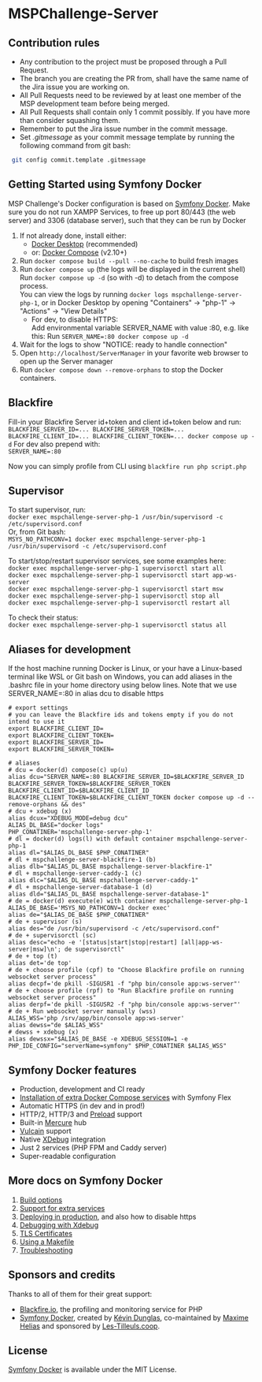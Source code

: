 # MSPChallenge-Server

## Contribution rules
- Any contribution to the project must be proposed through a Pull Request.
- The branch you are creating the PR from, shall have the same name of the Jira issue you are working on.
- All Pull Requests need to be reviewed by at least one member of the MSP development team before being merged.
- All Pull Requests shall contain only 1 commit possibly. If you have more than consider squashing them.
- Remember to put the Jira issue number in the commit message.
- Set _.gitmessage_ as your commit message template by running the following command from git bash:
```sh
 git config commit.template .gitmessage
```

## Getting Started using Symfony Docker

MSP Challenge's Docker configuration is based on [Symfony Docker](https://github.com/dunglas/symfony-docker).
Make sure you do not run XAMPP Services, to free up port 80/443 (the web server) and 3306 (database server), such that they can be run by Docker

1. If not already done, install either:
   - [Docker Desktop](https://www.docker.com/products/docker-desktop/) (recommended)
   - or: [Docker Compose](https://docs.docker.com/compose/install/) (v2.10+)
2. Run `docker compose build --pull --no-cache` to build fresh images
3. Run `docker compose up` (the logs will be displayed in the current shell) <br />
   Run `docker compose up -d` (so with -d) to detach from the compose process. <br />
   You can view the logs by running `docker logs mspchallenge-server-php-1`, or in Docker Desktop by opening "Containers" -> "php-1" -> "Actions" -> "View Details" <br />
   - For dev, to disable HTTPS:<br/>
     Add environmental variable SERVER_NAME with value :80, e.g. like this: Run `SERVER_NAME=:80 docker compose up -d`
4. Wait for the logs to show "NOTICE: ready to handle connection"
5. Open `http://localhost/ServerManager` in your favorite web browser to open up the Server manager
6. Run `docker compose down --remove-orphans` to stop the Docker containers.

## Blackfire

Fill-in your Blackfire Server id+token and client id+token below and run:<br/>
`BLACKFIRE_SERVER_ID=... BLACKFIRE_SERVER_TOKEN=... BLACKFIRE_CLIENT_ID=... BLACKFIRE_CLIENT_TOKEN=... docker compose up -d`
For dev also prepend with:<br/>
`SERVER_NAME=:80`

Now you can simply profile from CLI using `blackfire run php script.php`

## Supervisor

To start supervisor, run:<br/>
`docker exec mspchallenge-server-php-1 /usr/bin/supervisord -c /etc/supervisord.conf`<br/>
Or, from Git bash:<br/>
`MSYS_NO_PATHCONV=1 docker exec mspchallenge-server-php-1 /usr/bin/supervisord -c /etc/supervisord.conf`<br/>

To start/stop/restart supervisor services, see some examples here:<br/>
`docker exec mspchallenge-server-php-1 supervisorctl start all`<br/>
`docker exec mspchallenge-server-php-1 supervisorctl start app-ws-server`<br/>
`docker exec mspchallenge-server-php-1 supervisorctl start msw`<br/>
`docker exec mspchallenge-server-php-1 supervisorctl stop all`<br/>
`docker exec mspchallenge-server-php-1 supervisorctl restart all`<br/>

To check their status:<br/>
`docker exec mspchallenge-server-php-1 supervisorctl status all`<br/>

## Aliases for development

If the host machine running Docker is Linux, or your have a Linux-based terminal like WSL or Git bash on Windows, you can add aliases in the .bashrc file in your home directory using below lines.
Note that we use SERVER_NAME=:80 in alias dcu to disable https

```
# export settings
# you can leave the Blackfire ids and tokens empty if you do not intend to use it
export BLACKFIRE_CLIENT_ID=
export BLACKFIRE_CLIENT_TOKEN=
export BLACKFIRE_SERVER_ID=
export BLACKFIRE_SERVER_TOKEN=

# aliases
# dcu = docker(d) compose(c) up(u)
alias dcu="SERVER_NAME=:80 BLACKFIRE_SERVER_ID=$BLACKFIRE_SERVER_ID BLACKFIRE_SERVER_TOKEN=$BLACKFIRE_SERVER_TOKEN BLACKFIRE_CLIENT_ID=$BLACKFIRE_CLIENT_ID BLACKFIRE_CLIENT_TOKEN=$BLACKFIRE_CLIENT_TOKEN docker compose up -d --remove-orphans && des"
# dcu + xdebug (x)
alias dcux="XDEBUG_MODE=debug dcu"
ALIAS_DL_BASE="docker logs"
PHP_CONATINER='mspchallenge-server-php-1'
# dl = docker(d) logs(l) with default container mspchallenge-server-php-1
alias dl="$ALIAS_DL_BASE $PHP_CONATINER"
# dl + mspchallenge-server-blackfire-1 (b)
alias dlb="$ALIAS_DL_BASE mspchallenge-server-blackfire-1"
# dl + mspchallenge-server-caddy-1 (c)
alias dlc="$ALIAS_DL_BASE mspchallenge-server-caddy-1"
# dl + mspchallenge-server-database-1 (d)
alias dld="$ALIAS_DL_BASE mspchallenge-server-database-1"
# de = docker(d) execute(e) with container mspchallenge-server-php-1
ALIAS_DE_BASE='MSYS_NO_PATHCONV=1 docker exec'
alias de="$ALIAS_DE_BASE $PHP_CONATINER"
# de + supervisor (s)
alias des="de /usr/bin/supervisord -c /etc/supervisord.conf"
# de + supervisorctl (sc)
alias desc="echo -e '[status|start|stop|restart] [all|app-ws-server|msw]\n'; de supervisorctl"
# de + top (t)
alias det='de top'
# de + choose profile (cpf) to "Choose Blackfire profile on running websocket server process"
alias decpf='de pkill -SIGUSR1 -f "php bin/console app:ws-server"'
# de + choose profile (rpf) to "Run Blackfire profile on running websocket server process"
alias derpf='de pkill -SIGUSR2 -f "php bin/console app:ws-server"'
# de + Run websocket server manually (wss)
ALIAS_WSS='php /srv/app/bin/console app:ws-server'
alias dewss="de $ALIAS_WSS"
# dewss + xdebug (x)
alias dewssx="$ALIAS_DE_BASE -e XDEBUG_SESSION=1 -e PHP_IDE_CONFIG="serverName=symfony" $PHP_CONATINER $ALIAS_WSS"
```

## Symfony Docker features

* Production, development and CI ready
* [Installation of extra Docker Compose services](docs/extra-services.md) with Symfony Flex
* Automatic HTTPS (in dev and in prod!)
* HTTP/2, HTTP/3 and [Preload](https://symfony.com/doc/current/web_link.html) support
* Built-in [Mercure](https://symfony.com/doc/current/mercure.html) hub
* [Vulcain](https://vulcain.rocks) support
* Native [XDebug](docs/xdebug.md) integration
* Just 2 services (PHP FPM and Caddy server)
* Super-readable configuration

## More docs on Symfony Docker

1. [Build options](docs/build.md)
2. [Support for extra services](docs/extra-services.md)
3. [Deploying in production](docs/production.md), and also how to disable https
4. [Debugging with Xdebug](docs/xdebug.md)
5. [TLS Certificates](docs/tls.md)
6. [Using a Makefile](docs/makefile.md)
7. [Troubleshooting](docs/troubleshooting.md)

## Sponsors and credits

Thanks to all of them for their great support:

- [Blackfire.io](https://blackfire.io/), the profiling and monitoring service for PHP
- [Symfony Docker](https://github.com/dunglas/symfony-docker), created by [Kévin Dunglas](https://dunglas.fr), co-maintained by [Maxime Helias](https://twitter.com/maxhelias) and sponsored by [Les-Tilleuls.coop](https://les-tilleuls.coop).

## License

[Symfony Docker](https://github.com/dunglas/symfony-docker) is available under the MIT License.